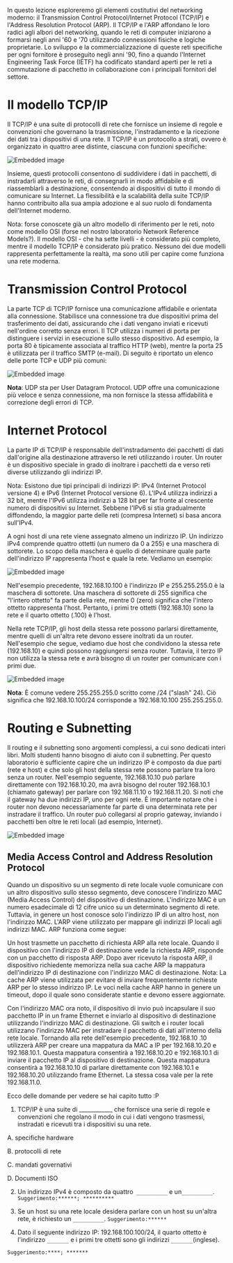 
In questo lezione esploreremo gli elementi costitutivi del networking moderno: il Transmission Control Protocol/Internet Protocol (TCP/IP) e l'Address Resolution Protocol (ARP). Il TCP/IP e l'ARP affondano le loro radici agli albori del networking, quando le reti di computer iniziarono a formarsi negli anni '60 e '70 utilizzando connessioni fisiche e logiche proprietarie. Lo sviluppo e la commercializzazione di queste reti specifiche per ogni fornitore è proseguito negli anni '90, fino a quando l'Internet Engineering Task Force (IETF) ha codificato standard aperti per le reti a commutazione di pacchetto in collaborazione con i principali fornitori del settore.

# Il modello TCP/IP

Il TCP/IP è una suite di protocolli di rete che fornisce un insieme di regole e convenzioni che governano la trasmissione, l'instradamento e la ricezione dei dati tra i dispositivi di una rete. Il TCP/IP è un protocollo a strati, ovvero è organizzato in quattro aree distinte, ciascuna con funzioni specifiche:

![Embedded image](https://images.contentful.com/kvf8rpi09wgk/6jDvxwIM7DMV5zvBBzI0x4/c4a9af5bf2a3dbb37cefa9284e11775d/IPA_001.png)

Insieme, questi protocolli consentono di suddividere i dati in pacchetti, di instradarli attraverso le reti, di consegnarli in modo affidabile e di riassemblarli a destinazione, consentendo ai dispositivi di tutto il mondo di comunicare su Internet. La flessibilità e la scalabilità della suite TCP/IP hanno contribuito alla sua ampia adozione e al suo ruolo di fondamenta dell'Internet moderno.

Nota: forse conoscete già un altro modello di riferimento per le reti, noto come modello OSI (forse nel nostro laboratorio Network Reference Models?). Il modello OSI - che ha sette livelli - è considerato più completo, mentre il modello TCP/IP è considerato più pratico. Nessuno dei due modelli rappresenta perfettamente la realtà, ma sono utili per capire come funziona una rete moderna.

# Transmission Control Protocol

La parte TCP di TCP/IP fornisce una comunicazione affidabile e orientata alla connessione. Stabilisce una connessione tra due dispositivi prima del trasferimento dei dati, assicurando che i dati vengano inviati e ricevuti nell'ordine corretto senza errori. Il TCP utilizza i numeri di porta per distinguere i servizi in esecuzione sullo stesso dispositivo. Ad esempio, la porta 80 è tipicamente associata al traffico HTTP (web), mentre la porta 25 è utilizzata per il traffico SMTP (e-mail). Di seguito è riportato un elenco delle porte TCP e UDP più comuni:

![Embedded image](https://images.contentful.com/kvf8rpi09wgk/5rkd9sr56TzjaFEYs6CpMb/df67078734a77a7d2bb357e8ad7cecc0/IPA_002.png)


**Nota**: UDP sta per User Datagram Protocol. UDP offre una comunicazione più veloce e senza connessione, ma non fornisce la stessa affidabilità e correzione degli errori di TCP.

# Internet Protocol

La parte IP di TCP/IP è responsabile dell'instradamento dei pacchetti di dati dall'origine alla destinazione attraverso le reti utilizzando i router. Un router è un dispositivo speciale in grado di inoltrare i pacchetti da e verso reti diverse utilizzando gli indirizzi IP.

Nota: Esistono due tipi principali di indirizzi IP: IPv4 (Internet Protocol versione 4) e IPv6 (Internet Protocol versione 6). L'IPv4 utilizza indirizzi a 32 bit, mentre l'IPv6 utilizza indirizzi a 128 bit per far fronte al crescente numero di dispositivi su Internet. Sebbene l'IPv6 si stia gradualmente diffondendo, la maggior parte delle reti (compresa Internet) si basa ancora sull'IPv4.

A ogni host di una rete viene assegnato almeno un indirizzo IP. Un indirizzo IPv4 comprende quattro ottetti (un numero da 0 a 255) e una maschera di sottorete. Lo scopo della maschera è quello di determinare quale parte dell'indirizzo IP rappresenta l'host e quale la rete. Vediamo un esempio:

![Embedded image](https://images.contentful.com/kvf8rpi09wgk/4cQlnhHb0G9OrBEkz9fMor/ae3973e9659530250ed54b10b74beced/IPA_003.png)

Nell'esempio precedente, 192.168.10.100 è l'indirizzo IP e 255.255.255.0 è la maschera di sottorete. Una maschera di sottorete di 255 significa che "l'intero ottetto" fa parte della rete, mentre 0 (zero) significa che l'intero ottetto rappresenta l'host. Pertanto, i primi tre ottetti (192.168.10) sono la rete e il quarto ottetto (.100) è l'host.

Nella rete TCP/IP, gli host della stessa rete possono parlarsi direttamente, mentre quelli di un'altra rete devono essere inoltrati da un router. Nell'esempio che segue, vediamo due host che condividono la stessa rete (192.168.10) e quindi possono raggiungersi senza router. Tuttavia, il terzo IP non utilizza la stessa rete e avrà bisogno di un router per comunicare con i primi due.

![Embedded image](https://images.contentful.com/kvf8rpi09wgk/6U5IvDx1UdZOhWt3827fbx/867b34d8d49ec1f3495c5c089f587053/IPA_004.png)

**Nota**: È comune vedere 255.255.255.0 scritto come /24 ("slash" 24). Ciò significa che 192.168.10.100/24 corrisponde a 192.168.10.100 255.255.255.0.


# Routing e Subnetting

Il routing e il subnetting sono argomenti complessi, a cui sono dedicati interi libri. Molti studenti hanno bisogno di aiuto con il subnetting. Per questo laboratorio è sufficiente capire che un indirizzo IP è composto da due parti (rete e host) e che solo gli host della stessa rete possono parlare tra loro senza un router. Nell'esempio seguente, 192.168.10.10 può parlare direttamente con 192.168.10.20, ma avrà bisogno del router 192.168.10.1 (chiamato gateway) per parlare con 192.168.11.10 o 192.168.11.20. Si noti che il gateway ha due indirizzi IP, uno per ogni rete. È importante notare che i router non devono necessariamente far parte di una determinata rete per instradare il traffico. Un router può collegarsi al proprio gateway, inviando i pacchetti ben oltre le reti locali (ad esempio, Internet).

![Embedded image](https://images.contentful.com/kvf8rpi09wgk/5ECxDPcn2n9XLJ7u3ZJTUM/a1916cfd94d9411aabbafdf237b42fb2/IPA_005.png)


## Media Access Control and Address Resolution Protocol

Quando un dispositivo su un segmento di rete locale vuole comunicare con un altro dispositivo sullo stesso segmento, deve conoscere l'indirizzo MAC (Media Access Control) del dispositivo di destinazione. L'indirizzo MAC è un numero esadecimale di 12 cifre unico su un determinato segmento di rete. Tuttavia, in genere un host conosce solo l'indirizzo IP di un altro host, non l'indirizzo MAC. L'ARP viene utilizzato per mappare gli indirizzi IP locali agli indirizzi MAC. ARP funziona come segue:

Un host trasmette un pacchetto di richiesta ARP alla rete locale.
Quando il dispositivo con l'indirizzo IP di destinazione vede la richiesta ARP, risponde con un pacchetto di risposta ARP.
Dopo aver ricevuto la risposta ARP, il dispositivo richiedente memorizza nella sua cache ARP la mappatura dell'indirizzo IP di destinazione con l'indirizzo MAC di destinazione.
Nota: La cache ARP viene utilizzata per evitare di inviare frequentemente richieste ARP per lo stesso indirizzo IP. Le voci nella cache ARP hanno in genere un timeout, dopo il quale sono considerate stantie e devono essere aggiornate.

Con l'indirizzo MAC ora noto, il dispositivo di invio può incapsulare il suo pacchetto IP in un frame Ethernet e inviarlo al dispositivo di destinazione utilizzando l'indirizzo MAC di destinazione. Gli switch e i router locali utilizzano l'indirizzo MAC per instradare il pacchetto di dati all'interno della rete locale. Tornando alla rete dell'esempio precedente, 192.168.10 .10 utilizzerà ARP per creare una mappatura da MAC a IP per 192.168.10.20 e 192.168.10.1. Questa mappatura consentirà a 192.168.10.20 e 192.168.10.1 di inviare il pacchetto IP al dispositivo di destinazione. Questa mappatura consentirà a 192.168.10.10 di parlare direttamente con 192.168.10.1 e 192.168.10.20 utilizzando frame Ethernet. La stessa cosa vale per la rete 192.168.11.0.

Ecco delle domande per vedere se hai capito tutto :P

1. TCP/IP è una suite di ____________ che fornisce una serie di regole e convenzioni che regolano il modo in cui i dati vengono trasmessi, instradati e ricevuti tra i dispositivi su una rete.

A. specifiche hardware

B. protocolli di rete

C. mandati governativi

D. Documenti ISO

2. Un indirizzo IPv4 è composto da quattro` __________` e un`__________`.
`Suggerimento:******; **********`

3. Se un host su una rete locale desidera parlare con un host su un'altra rete, è richiesto un `__________`.
`Suggerimento:****** `

4. Dato il seguente indirizzo IP: 192.168.100.100/24, il quarto ottetto è l'indirizzo `_______` e i primi tre ottetti sono gli indirizzi `_______`(inglese).

`Suggerimento:****; *******`